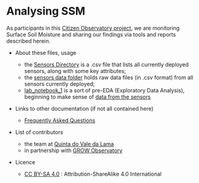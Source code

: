 # Analysing SSM
As participants in this [Citizen Observatory project](https://growobservatory.org), we are monitoring Surface Soil Moisture and sharing our findings via tools and reports described herein.

- About these files, usage
  - the [Sensors Directory](sensors_directory2.csv) is a .csv file that lists all currently deployed sensors, along with some key attributes;
  - the [sensors data folder](https://github.com/ludwa6/Analysing-SSM/tree/master/sensor_data_2/) holds raw data files (in .csv format) from all sensors currently deployed;
  - [lab_notebook_1](https://github.com/ludwa6/Analysing-SSM/blob/master/lab_notebook_1.ipynb) is a sort of pre-EDA (Exploratory Data Analysis), beginning to make sense of [data from the sensors](https://github.com/ludwa6/Analysing-SSM/tree/master/sensor_data_2)

- Links to other documentation (if not all contained here)
  - [Frequently Asked Questions](/docs/faq.md)
- List of contributors
  - the team at [Quinta do Vale da Lama](http://www.valedalama.net)
  - in partnership with [GROW Observatory](https://growobservatory.org)
- Licence
  - [CC BY-SA 4.0](https://creativecommons.org/licenses/by-sa/4.0/) : Attribution-ShareAlike 4.0 International
